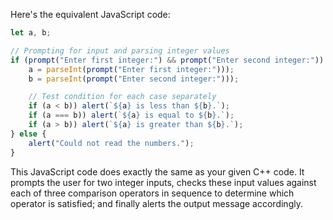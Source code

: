 Here's the equivalent JavaScript code:

```javascript
let a, b;

// Prompting for input and parsing integer values
if (prompt("Enter first integer:") && prompt("Enter second integer:")) {
    a = parseInt(prompt("Enter first integer:")));
    b = parseInt(prompt("Enter second integer:")));

    // Test condition for each case separately
    if (a < b)) alert(`${a} is less than ${b}.`);
    if (a === b)) alert(`${a} is equal to ${b}.`);
    if (a > b)) alert(`${a} is greater than ${b}.`);
} else {
    alert("Could not read the numbers.");
}
```
This JavaScript code does exactly the same as your given C++ code. It prompts the user for two integer inputs, checks these input values against each of three comparison operators in sequence to determine which operator is satisfied; and finally alerts the output message accordingly.
